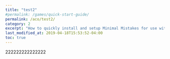 ```yaml
---
title: "test2"
#permalink: /games/quick-start-guide/
permalink: /aco/test2/
category: 2
excerpt: "How to quickly install and setup Minimal Mistakes for use with GitHub Pages."
last_modified_at: 2019-04-18T15:53:52-04:00
toc: true
---
```


222222222222222